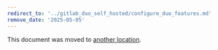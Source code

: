 ```yaml
---
redirect_to: '../gitlab_duo_self_hosted/configure_duo_features.md'
remove_date: '2025-05-05'
---
```


<!-- markdownlint-disable -->
<!-- vale off -->

This document was moved to [another location](../gitlab_duo_self_hosted/configure_duo_features.md).

<!-- This redirect file can be deleted after <2025-05-05>. -->
<!-- Redirects that point to other docs in the same project expire in three months. -->
<!-- Redirects that point to docs in a different project or site (link is not relative and starts with `https:`) expire in one year. -->
<!-- Before deletion, see: https://docs.gitlab.com/ee/development/documentation/redirects.html -->
